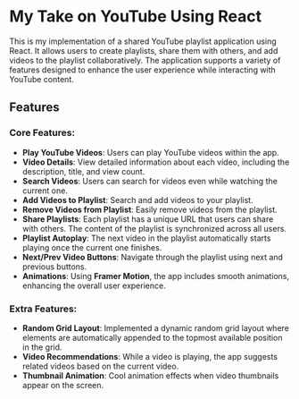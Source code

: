 # My Take on YouTube Using React

This is my implementation of a shared YouTube playlist application using React. It allows users to create playlists, share them with others, and add videos to the playlist collaboratively. The application supports a variety of features designed to enhance the user experience while interacting with YouTube content.

## Features

### Core Features:
- **Play YouTube Videos**: Users can play YouTube videos within the app.
- **Video Details**: View detailed information about each video, including the description, title, and view count.
- **Search Videos**: Users can search for videos even while watching the current one.
- **Add Videos to Playlist**: Search and add videos to your playlist.
- **Remove Videos from Playlist**: Easily remove videos from the playlist.
- **Share Playlists**: Each playlist has a unique URL that users can share with others. The content of the playlist is synchronized across all users.
- **Playlist Autoplay**: The next video in the playlist automatically starts playing once the current one finishes.
- **Next/Prev Video Buttons**: Navigate through the playlist using next and previous buttons.
- **Animations**: Using **Framer Motion**, the app includes smooth animations, enhancing the overall user experience.

### Extra Features:
- **Random Grid Layout**: Implemented a dynamic random grid layout where elements are automatically appended to the topmost available position in the grid.
- **Video Recommendations**: While a video is playing, the app suggests related videos based on the current video.
- **Thumbnail Animation**: Cool animation effects when video thumbnails appear on the screen.
